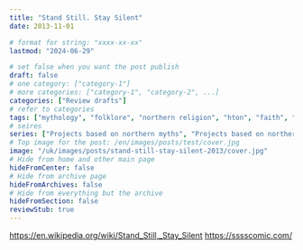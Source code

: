```yaml
---
title: "Stand Still. Stay Silent"
date: 2013-11-01

# format for string: "xxxx-xx-xx"
lastmod: "2024-06-29"

# set false when you want the post publish
draft: false
# one category: ["category-1"]
# more categories: ["category-1", "category-2", ...]
categories: ["Review drafts"]
# refer to categories
tags: ["mythology", "folklore", "northern religion", "hton", "faith", "madness", "militarism", "isolation"]
# seires
series: ["Projects based on northern myths", "Projects based on northern folklore"]
# Top image for the post: /en/images/posts/test/cover.jpg
image: "/uk/images/posts/stand-still-stay-silent-2013/cover.jpg"
# Hide from home and other main page
hideFromCenter: false
# Hide from archive page
hideFromArchives: false
# Hide from everything but the archive
hideFromSection: false
reviewStub: true
---
```

https://en.wikipedia.org/wiki/Stand_Still,_Stay_Silent
https://sssscomic.com/
<!--more-->